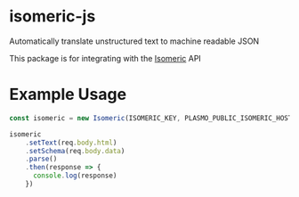 # isomeric-js
Automatically translate unstructured text to machine readable JSON

This package is for integrating with the [Isomeric](https://isomeric.ai) API

# Example Usage

``` javascript
const isomeric = new Isomeric(ISOMERIC_KEY, PLASMO_PUBLIC_ISOMERIC_HOST)

isomeric
    .setText(req.body.html)
    .setSchema(req.body.data)
    .parse()
    .then(response => {
      console.log(response)
    })
```
